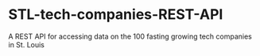 # STL-tech-companies-REST-API
A REST API for accessing data on the 100 fasting growing tech companies in St. Louis
